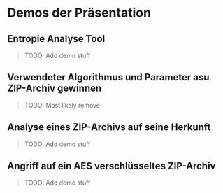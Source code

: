 # Demos der Präsentation

## Entropie Analyse Tool

> TODO: Add demo stuff

## Verwendeter Algorithmus und Parameter asu ZIP-Archiv gewinnen

> TODO: Most likely remove

## Analyse eines ZIP-Archivs auf seine Herkunft

> TODO: Add demo stuff

## Angriff auf ein AES verschlüsseltes ZIP-Archiv

> TODO: Add demo stuff
